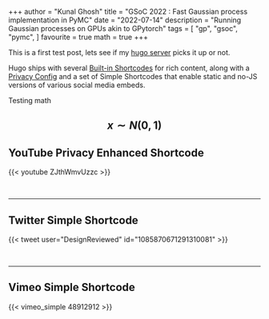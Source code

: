 +++
author = "Kunal Ghosh"
title = "GSoC 2022 : Fast Gaussian process implementation in PyMC"
date = "2022-07-14"
description = "Running Gaussian processes on GPUs akin to GPytorch"
tags = [
    "gp",
    "gsoc",
    "pymc",
]
favourite = true
math = true
+++

This is a first test post, lets see if my [hugo server](https://kunalghosh.github.io) picks it up or not.

Hugo ships with several [Built-in Shortcodes](https://gohugo.io/content-management/shortcodes/#use-hugo-s-built-in-shortcodes) for rich content, along with a [Privacy Config](https://gohugo.io/about/hugo-and-gdpr/) and a set of Simple Shortcodes that enable static and no-JS versions of various social media embeds.

<!--more-->

Testing math

$$ x \sim N(0,1) $$
---

## YouTube Privacy Enhanced Shortcode

{{< youtube ZJthWmvUzzc >}}

<br>

---

## Twitter Simple Shortcode

{{< tweet user="DesignReviewed" id="1085870671291310081" >}}

<br>

---

## Vimeo Simple Shortcode

{{< vimeo_simple 48912912 >}}
